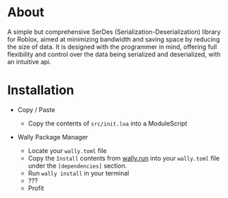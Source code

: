 # About

A simple but comprehensive SerDes (Serialization-Deserialization) library for Roblox, aimed at minimizing bandwidth and saving space by reducing the size of data. It is designed with the programmer in mind, offering full flexibility and control over the data being serialized and deserialized, with an intuitive api.

# Installation

- Copy / Paste
	- Copy the contents of `src/init.lua` into a ModuleScript

- Wally Package Manager
	- Locate your `wally.toml` file
	- Copy the `Install` contents from [wally.run](https://wally.run/package/data-oriented-house/squash) into your `wally.toml` file under the `[dependencies]` section.
	- Run `wally install` in your terminal
	- ???
	- Profit